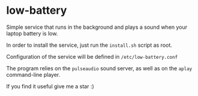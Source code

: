 # low-battery
Simple service that runs in the background and plays a sound when your laptop battery is low.

In order to install the service, just run the `install.sh` script as root.

Configuration of the service will be defined in `/etc/low-battery.conf`

The program relies on the `pulseaudio` sound server, as well as on the `aplay` command-line player.
 
If you find it useful give me a star :)
